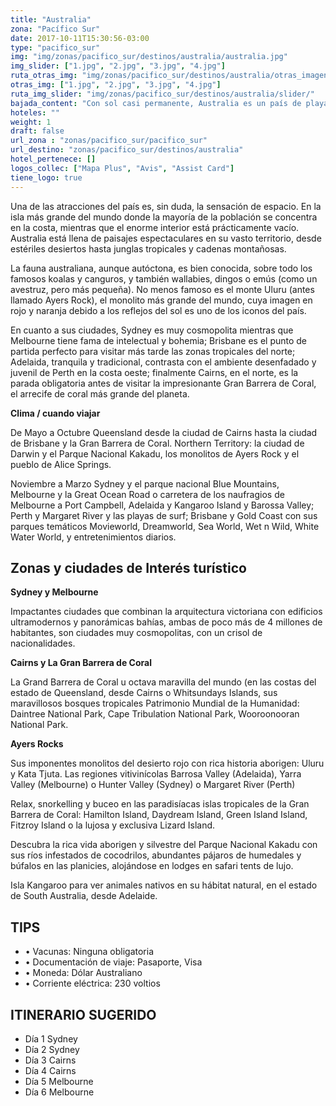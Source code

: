 ```yaml
---
title: "Australia"
zona: "Pacífico Sur"
date: 2017-10-11T15:30:56-03:00
type: "pacifico_sur"
img: "img/zonas/pacifico_sur/destinos/australia/australia.jpg"
img_slider: ["1.jpg", "2.jpg", "3.jpg", "4.jpg"]
ruta_otras_img: "img/zonas/pacifico_sur/destinos/australia/otras_imagenes/"
otras_img: ["1.jpg", "2.jpg", "3.jpg", "4.jpg"]
ruta_img_slider: "img/zonas/pacifico_sur/destinos/australia/slider/"
bajada_content: "Con sol casi permanente, Australia es un país de playas interminables, ciudades cosmopolitas y, sobre todo, kilómetros y kilómetros de llanuras sin signos de civilización. Playas, bosques tropicales y desiertos están a disposición para el disfrute individual con sólo un poco de suerte."
hoteles: ""
weight: 1
draft: false
url_zona : "zonas/pacifico_sur/pacifico_sur"
url_destino: "zonas/pacifico_sur/destinos/australia"
hotel_pertenece: []
logos_collec: ["Mapa Plus", "Avis", "Assist Card"]
tiene_logo: true
---
```

Una de las atracciones del país es, sin duda, la sensación de espacio. En la isla más grande del mundo donde la mayoría de la población se concentra en la costa, mientras que el enorme interior está prácticamente vacío. Australia está llena de paisajes espectaculares en su vasto territorio, desde estériles desiertos hasta junglas tropicales y cadenas montañosas.

La fauna australiana, aunque autóctona, es bien conocida, sobre todo los famosos koalas y canguros, y también wallabies, dingos o emús (como un avestruz, pero más pequeña). No menos famoso es el monte Uluru (antes llamado Ayers Rock), el monolito más grande del mundo, cuya imagen en rojo y naranja debido a los reflejos del sol es uno de los iconos del país.

En cuanto a sus ciudades, Sydney es muy cosmopolita mientras que Melbourne tiene fama de intelectual y bohemia; Brisbane es el punto de partida perfecto para visitar más tarde las zonas tropicales del norte; Adelaida, tranquila y tradicional, contrasta con el ambiente desenfadado y juvenil de Perth en la costa oeste; finalmente Cairns, en el norte, es la parada obligatoria antes de visitar la impresionante Gran Barrera de Coral, el arrecife de coral más grande del planeta.

**Clima / cuando viajar**

De Mayo a Octubre Queensland desde la ciudad de Cairns hasta la ciudad de Brisbane y la Gran Barrera de Coral. Northern Territory: la ciudad de Darwin y el Parque Nacional Kakadu,  los monolitos de  Ayers Rock y el pueblo de Alice Springs.

Noviembre a Marzo Sydney y el parque nacional Blue Mountains,  Melbourne y la Great Ocean Road o carretera de los naufragios de Melbourne a Port Campbell,  Adelaida y Kangaroo Island y Barossa Valley;   Perth y Margaret River y las playas de surf;  Brisbane y Gold Coast con sus parques temáticos Movieworld, Dreamworld, Sea World, Wet n Wild, White Water World, y entretenimientos diarios.  


## Zonas y ciudades de Interés turístico

**Sydney y Melbourne**

Impactantes ciudades que combinan la arquitectura victoriana con edificios ultramodernos y  panorámicas bahías, ambas de poco más de 4 millones de habitantes,  son ciudades muy cosmopolitas, con un crisol de nacionalidades.

**Cairns y La Gran Barrera de Coral**

La Grand Barrera de Coral  u octava maravilla del mundo (en las costas del estado de Queensland, desde Cairns o Whitsundays Islands,  sus maravillosos bosques tropicales Patrimonio Mundial de la Humanidad: Daintree National Park, Cape Tribulation National Park,  Wooroonooran National Park.

**Ayers Rocks**

Sus imponentes monolitos del desierto rojo con rica historia aborigen: Uluru y Kata Tjuta.
Las regiones vitivinícolas Barrosa Valley (Adelaida), Yarra Valley (Melbourne) o Hunter Valley (Sydney) o Margaret River (Perth)

Relax, snorkelling y buceo en las paradisíacas islas tropicales de la Gran Barrera de Coral: Hamilton Island, Daydream Island, Green Island Island, Fitzroy Island  o la lujosa y exclusiva Lizard Island.

Descubra la rica vida aborigen y silvestre del Parque Nacional Kakadu con sus ríos infestados de cocodrilos, abundantes pájaros de humedales y búfalos en las planicies, alojándose en lodges en safari tents de lujo.

Isla Kangaroo para ver animales nativos en su hábitat natural, en el estado de South Australia, desde Adelaide.

## TIPS
- • Vacunas: Ninguna obligatoria
- • Documentación de viaje: Pasaporte, Visa
- • Moneda: Dólar Australiano
- • Corriente eléctrica: 230 voltios

## ITINERARIO SUGERIDO
- Día 1	Sydney
- Día 2	Sydney
- Día 3	Cairns
- Día 4	Cairns
- Día 5	Melbourne
- Día 6	Melbourne
